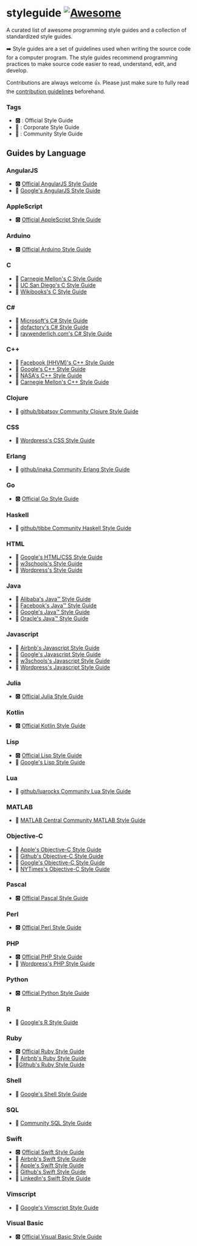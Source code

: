 # styleguide [![Awesome](https://awesome.re/badge.svg)](https://awesome.re)
A curated list of awesome programming style guides and a collection of standardized style guides.

➡️ Style guides are a set of guidelines used when writing the source code for a computer program.  The style guides recommend programming practices to make source code easier to read, understand, edit, and develop.

Contributions are always welcome 👍. Please just make sure to fully read the [contribution guidelines](contributing.md) beforehand.

### Tags
- 🅾️ : Official Style Guide
- 📇 : Corporate Style Guide
- 👥 : Community Style Guide

## Guides by Language

### AngularJS
- 🅾️ [Official AngularJS Style Guide](https://angular.io/guide/styleguide)
- 📇 [Google's AngularJS Style Guide](https://google.github.io/styleguide/angularjs-google-style.html)

### AppleScript
- 🅾️ [Official AppleScript Style Guide](https://developer.apple.com/library/archive/documentation/AppleScript/Conceptual/AppleScriptLangGuide/conceptual/ASLR_lexical_conventions.html)

### Arduino
- 🅾️ [Official Arduino Style Guide](https://www.arduino.cc/en/Reference/StyleGuide)

### C
- 👥 [Carnegie Mellon's C Style Guide](https://users.ece.cmu.edu/~eno/coding/CCodingStandard.html)
- 👥 [UC San Diego's C Style Guide](https://cseweb.ucsd.edu/~ricko/CSE30/indhill-cstyle.html)
- 👥 [Wikibooks's C Style Guide](https://en.wikibooks.org/wiki/C_Programming/Structure_and_style)

### C#
- 📇 [Microsoft's C# Style Guide](https://docs.microsoft.com/en-us/dotnet/csharp/programming-guide/inside-a-program/coding-conventions)
- 👥 [dofactory's C# Style Guide](https://www.dofactory.com/reference/csharp-coding-standards)
- 👥 [raywenderlich.com's C# Style Guide](https://github.com/raywenderlich/c-sharp-style-guide)

### C++
- 📇 [Facebook (HHVM)'s C++ Style Guide](https://github.com/facebook/hhvm/blob/master/hphp/doc/coding-conventions.md)
- 📇 [Google's C++ Style Guide](https://google.github.io/styleguide/cppguide.html)
- 📇 [NASA's C++ Style Guide](https://ntrs.nasa.gov/archive/nasa/casi.ntrs.nasa.gov/20080039927.pdf)
- 👥 [Carnegie Mellon's C++ Style Guide](https://users.ece.cmu.edu/~eno/coding/CppCodingStandard.html)

### Clojure
- 👥 [github/bbatsov Community Clojure Style Guide](https://github.com/bbatsov/clojure-style-guide)

### CSS
- 📇 [Wordpress's CSS Style Guide](http://make.wordpress.org/core/handbook/coding-standards/css/)

### Erlang
- 👥 [github/inaka Community Erlang Style Guide](https://github.com/inaka/erlang_guidelines)

### Go
- 🅾️ [Official Go Style Guide](https://github.com/golang/go/wiki/CodeReviewComments)

### Haskell
- 👥 [github/tibbe Community Haskell Style Guide](https://github.com/tibbe/haskell-style-guide/blob/master/haskell-style.md)

### HTML
- 📇 [Google's HTML/CSS Style Guide](https://google.github.io/styleguide/htmlcssguide.html)
- 📇 [w3schools's Style Guide](https://www.w3schools.com/html/html5_syntax.asp)
- 📇 [Wordpress's Style Guide](https://make.wordpress.org/core/handbook/best-practices/coding-standards/html/)

### Java
- 📇 [Alibaba's Java™ Style Guide](https://alibaba.github.io/Alibaba-Java-Coding-Guidelines/)
- 📇 [Facebook's Java™ Style Guide](https://github.com/facebook/jcommon/wiki/Coding-Standards)
- 📇 [Google's Java™ Style Guide](https://google.github.io/styleguide/javaguide.html)
- 📇 [Oracle's Java™ Style Guide](http://www.oracle.com/technetwork/java/codeconvtoc-136057.html)

### Javascript
- 📇 [Airbnb's Javascript Style Guide](https://github.com/airbnb/javascript)
- 📇 [Google's Javascript Style Guide](https://google.github.io/styleguide/jsguide.html)
- 📇 [w3schools's Javascript Style Guide](https://www.w3schools.com/js/js_conventions.asp)
- 📇 [Wordpress's Javascript Style Guide](https://make.wordpress.org/core/handbook/best-practices/coding-standards/javascript/)

### Julia
- 🅾️ [Official Julia Style Guide](https://docs.julialang.org/en/v1/manual/style-guide/index.html)

### Kotlin
- 🅾️ [Official Kotlin Style Guide](https://kotlinlang.org/docs/reference/coding-conventions.html)

### Lisp
- 🅾️ [Official Lisp Style Guide](https://lisp-lang.org/style-guide/)
- 📇 [Google's Lisp Style Guide](https://google.github.io/styleguide/lispguide.xml)

### Lua
- 👥 [github/luarocks Community Lua Style Guide](https://github.com/luarocks/lua-style-guide)

### MATLAB
- 👥 [MATLAB Central Community MATLAB Style Guide](https://www.mathworks.com/matlabcentral/fileexchange/46056-matlab-style-guidelines-2-0)

### Objective-C
- 📇 [Apple's Objective-C Style Guide](https://developer.apple.com/library/archive/documentation/Cocoa/Conceptual/ProgrammingWithObjectiveC/Conventions/Conventions.html)
- 📇 [Github's Objective-C Style Guide](https://github.com/github/objective-c-style-guide)
- 📇 [Google's Objective-C Style Guide](http://google.github.io/styleguide/objcguide.html)
- 📇 [NYTimes's Objective-C Style Guide](https://github.com/nytimes/objective-c-style-guide)

### Pascal
- 🅾️ [Official Pascal Style Guide](https://wiki.freepascal.org/Coding_style)

### Perl
- 🅾️ [Official Perl Style Guide](https://perldoc.perl.org/perlstyle.html)

### PHP
- 🅾️ [Official PHP Style Guide](https://www.php-fig.org/psr/psr-2/)
- 📇 [Wordpress's PHP Style Guide](https://make.wordpress.org/core/handbook/best-practices/coding-standards/php/)

### Python
- 🅾️ [Official Python Style Guide](https://www.python.org/dev/peps/pep-0008/)

### R
- 📇 [Google's R Style Guide](https://google.github.io/styleguide/Rguide.xml)

### Ruby
- 🅾️ [Official Ruby Style Guide](https://rubystyle.guide)
- 📇 [Airbnb's Ruby Style Guide](https://github.com/airbnb/ruby)
- 📇[Github's Ruby Style Guide](https://github.com/github/rubocop-github)

### Shell
- 📇 [Google's Shell Style Guide](https://google.github.io/styleguide/shell.xml)

### SQL
- 👥 [Community SQL Style Guide](https://www.sqlstyle.guide)

### Swift
- 🅾️ [Official Swift Style Guide](https://swift.org/documentation/api-design-guidelines/)
- 📇 [Airbnb's Swift Style Guide](https://github.com/airbnb/swift)
- 📇 [Apple's Swift Style Guide](https://swift.org/documentation/api-design-guidelines/)
- 📇 [Github's Swift Style Guide](https://github.com/github/swift-style-guide)
- 📇 [LinkedIn's Swift Style Guide](https://github.com/linkedin/swift-style-guide)

### Vimscript
- 📇 [Google's Vimscript Style Guide](https://google.github.io/styleguide/vimscriptguide.xml)

### Visual Basic
- 🅾️ [Official Visual Basic Style Guide](https://docs.microsoft.com/en-us/dotnet/visual-basic/programming-guide/program-structure/coding-conventions)
